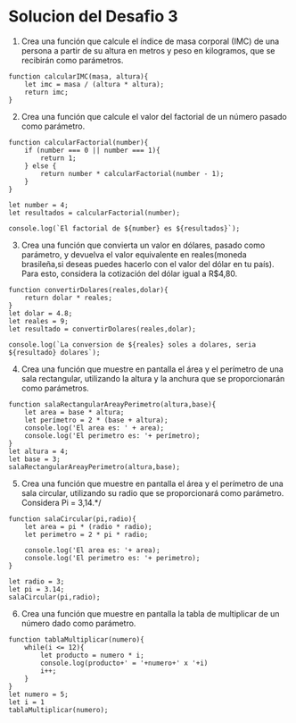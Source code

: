# Solucion del Desafio 3

1. Crea una función que calcule el índice de masa corporal (IMC) de una persona a partir de su altura en metros y peso en kilogramos, que se recibirán como parámetros.
```
function calcularIMC(masa, altura){
    let imc = masa / (altura * altura);
    return imc;
}
```

2. Crea una función que calcule el valor del factorial de un número pasado como parámetro.
```
function calcularFactorial(number){
    if (number === 0 || number === 1){
        return 1;
    } else {
        return number * calcularFactorial(number - 1);
    }
}

let number = 4;
let resultados = calcularFactorial(number);

console.log(`El factorial de ${number} es ${resultados}`);
```

3. Crea una función que convierta un valor en dólares, pasado como parámetro, y devuelva el valor equivalente en reales(moneda brasileña,si deseas puedes hacerlo con el valor del dólar en tu país). Para esto, considera la cotización del dólar igual a R$4,80.
```
function convertirDolares(reales,dolar){
    return dolar * reales;
}
let dolar = 4.8;
let reales = 9;
let resultado = convertirDolares(reales,dolar);

console.log(`La conversion de ${reales} soles a dolares, seria ${resultado} dolares`);
```

4. Crea una función que muestre en pantalla el área y el perímetro de una sala rectangular, utilizando la altura y la anchura que se proporcionarán como parámetros.
```
function salaRectangularAreayPerimetro(altura,base){
    let area = base * altura;
    let perímetro = 2 * (base + altura);
    console.log('El area es: ' + area);
    console.log('El perimetro es: '+ perímetro);
}
let altura = 4;
let base = 3;
salaRectangularAreayPerimetro(altura,base);
```

5. Crea una función que muestre en pantalla el área y el perímetro de una sala circular, utilizando su radio que se proporcionará como parámetro. Considera Pi = 3,14.*/
```
function salaCircular(pi,radio){
    let area = pi * (radio * radio);
    let perimetro = 2 * pi * radio;

    console.log('El area es: '+ area);
    console.log('El perimetro es: '+ perimetro);
}

let radio = 3;
let pi = 3.14;
salaCircular(pi,radio);
```

6. Crea una función que muestre en pantalla la tabla de multiplicar de un número dado como parámetro.
```
function tablaMultiplicar(numero){
    while(i <= 12){
        let producto = numero * i;
        console.log(producto+' = '+numero+' x '+i)
        i++;
    }
}
let numero = 5;
let i = 1
tablaMultiplicar(numero);
```


